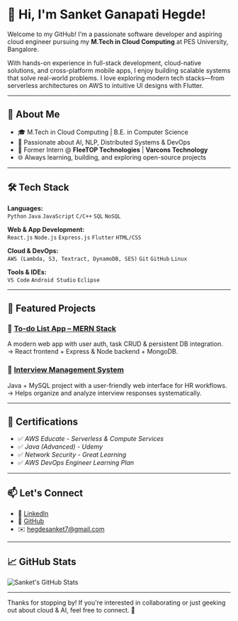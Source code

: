 # 👋 Hi, I'm Sanket Ganapati Hegde!

Welcome to my GitHub! I'm a passionate software developer and aspiring cloud engineer pursuing my **M.Tech in Cloud Computing** at PES University, Bangalore.

With hands-on experience in full-stack development, cloud-native solutions, and cross-platform mobile apps, I enjoy building scalable systems that solve real-world problems. I love exploring modern tech stacks—from serverless architectures on AWS to intuitive UI designs with Flutter.

---

## 🚀 About Me

- 🎓 M.Tech in Cloud Computing | B.E. in Computer Science
- 🧠 Passionate about AI, NLP, Distributed Systems & DevOps
- 💼 Former Intern @ **FleeTOP Technologies** | **Varcons Technology**
- 🌐 Always learning, building, and exploring open-source projects

---

## 🛠️ Tech Stack

**Languages:**  
`Python` `Java` `JavaScript` `C/C++` `SQL` `NoSQL`

**Web & App Development:**  
`React.js` `Node.js` `Express.js` `Flutter` `HTML/CSS`

**Cloud & DevOps:**  
`AWS (Lambda, S3, Textract, DynamoDB, SES)` `Git` `GitHub` `Linux`

**Tools & IDEs:**  
`VS Code` `Android Studio` `Eclipse`

---

## 📌 Featured Projects

### 🔹 [To-do List App – MERN Stack](https://github.com/Sanketgh007/To-do-List.git)
A modern web app with user auth, task CRUD & persistent DB integration.  
→ React frontend + Express & Node backend + MongoDB.

### 🔹 [Interview Management System](#)
Java + MySQL project with a user-friendly web interface for HR workflows.  
→ Helps organize and analyze interview responses systematically.

---

## 📜 Certifications

- ✅ *AWS Educate - Serverless & Compute Services*
- ✅ *Java (Advanced) - Udemy*
- ✅ *Network Security - Great Learning*
- ✅ *AWS DevOps Engineer Learning Plan*

---

## 📫 Let's Connect

- 🔗 [LinkedIn](https://linkedin.com/in/sanket-hegde-759343288/)
- 🐙 [GitHub](https://github.com/Sanketgh007)
- ✉️ [hegdesanket7@gmail.com](mailto:hegdesanket7@gmail.com)

---

## 📈 GitHub Stats

![Sanket's GitHub Stats](https://github-readme-stats.vercel.app/api?username=Sanketgh007&show_icons=true&theme=radical)

---

Thanks for stopping by! If you're interested in collaborating or just geeking out about cloud & AI, feel free to connect. 🌟

